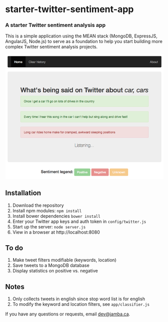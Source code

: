 # starter-twitter-sentiment-app
### A starter Twitter sentiment analysis app

This is a simple application using the MEAN stack (MongoDB, ExpressJS, AngularJS, Node.js) to serve as a foundation to help you start building more complex Twitter sentiment analysis projects. 

![screenshot](https://github.com/jamba-ca/starter-twitter-sentiment-app/blob/master/assets/screenshot1.png)

## Installation
1. Download the repository
2. Install npm modules: `npm install`
3. Install bower dependencies `bower install`
4. Enter your Twitter app keys and auth token in `config/twitter.js` 
5. Start up the server: `node server.js`
6. View in a browser at http://localhost:8080

## To do
1. Make tweet filters modifiable (keywords, location)
2. Save tweets to a MongoDB database
3. Display statistics on positive vs. negative

## Notes
1. Only collects tweets in english since stop word list is for english
2. To modify the keyword and location filters, see `app/classifier.js`

If you have any questions or requests, email [dev@jamba.ca](mailto:dev@jamba.ca).
